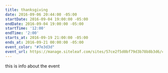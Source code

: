 ```yaml
---
title: thanksgiving
date: 2016-09-06 20:44:00 -05:00
startDate: 2016-09-04 19:00:00 -05:00
endDate: 2016-09-04 19:00:00 -05:00
startTime: '12:00'
endTime: '2:00'
starts_at: 2016-09-19 21:00:00 -05:00
ends_at: 2016-09-21 00:00:00 -05:00
event_color: "#7e3d3d"
event_url: https://manage.siteleaf.com/sites/57ce2f5d0bf79d3b78b8b3d6/collections/events/new
---
```


this is info about the event
